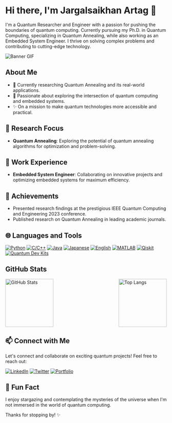 # Hi there, I'm Jargalsaikhan Artag 👋

I'm a Quantum Researcher and Engineer with a passion for pushing the boundaries of quantum computing. Currently pursuing my Ph.D. in Quantum Computing, specializing in Quantum Annealing, while also working as an Embedded System Engineer. I thrive on solving complex problems and contributing to cutting-edge technology.

![Banner GIF](https://media.giphy.com/media/JZJV8J4wTcxfZqneJu/giphy.gif)

## About Me

- 🌱 Currently researching Quantum Annealing and its real-world applications.
- 🚀 Passionate about exploring the intersection of quantum computing and embedded systems.
- ✨ On a mission to make quantum technologies more accessible and practical.

## 🔭 Research Focus

- **Quantum Annealing**: Exploring the potential of quantum annealing algorithms for optimization and problem-solving.

## 💼 Work Experience

- **Embedded System Engineer**: Collaborating on innovative projects and optimizing embedded systems for maximum efficiency.

## 🚀 Achievements

- Presented research findings at the prestigious IEEE Quantum Computing and Engineering 2023 conference.
- Published research on Quantum Annealing in leading academic journals.

## 🌐 Languages and Tools

[![Python](https://img.shields.io/badge/Python-Expert-blue)](https://www.python.org/)
[![C/C++](https://img.shields.io/badge/C/C++-Advanced-blue)](https://www.cplusplus.com/)
[![Java](https://img.shields.io/badge/Java-Intermediate-blue)](https://www.java.com/)
[![Japanese](https://img.shields.io/badge/Japanese-Native-green)](https://en.wikipedia.org/wiki/Japanese_language)
[![English](https://img.shields.io/badge/English-Fluent-green)](https://en.wikipedia.org/wiki/English_language)
[![MATLAB](https://img.shields.io/badge/MATLAB-Proficient-orange)](https://www.mathworks.com/products/matlab.html)
[![Qiskit](https://img.shields.io/badge/Qiskit-Advanced-orange)](https://qiskit.org/)
[![Quantum Dev Kits](https://img.shields.io/badge/Quantum%20Dev%20Kits-Expert-orange)](https://your-quantum-dev-kit-url.com/)

## GitHub Stats

<div style="display: flex; justify-content: space-between;">
    <img src="https://github-readme-stats.vercel.app/api?username=jagaa-1008&show_icons=true&theme=dark" height="150" alt="GitHub Stats">
    <img src="https://github-readme-stats.vercel.app/api/top-langs/?username=jagaa-1008&layout=compact&theme=vision-friendly-dark" height="150" alt="Top Langs">
</div>

## 📫 Connect with Me

Let's connect and collaborate on exciting quantum projects! Feel free to reach out:

[![LinkedIn](https://img.shields.io/badge/LinkedIn-Connect-blue)](https://www.linkedin.com/in/jargalsaikhanartag)
[![Twitter](https://img.shields.io/badge/Twitter-Follow-blue)](https://twitter.com/jagaa_hn)
[![Portfolio](https://img.shields.io/badge/Portfolio-Explore-brightgreen)](https://jagaa-1008.github.io/)

## 🌟 Fun Fact

I enjoy stargazing and contemplating the mysteries of the universe when I'm not immersed in the world of quantum computing.

Thanks for stopping by! ✨
